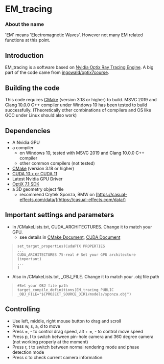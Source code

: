 # EM_tracing

### About the name

'EM' means 'Electromagnetic Waves'. However not many EM related functions at this point.

## Introduction

EM_tracing is a software based on [Nvidia Optix Ray Tracing Engine](https://developer.nvidia.com/optix). A big part of the code came from [ingowald/optix7course](https://github.com/ingowald/optix7course).

## Building the code

This code requires [CMake](https://cmake.org/download/) (version 3.18 or higher) to build. MSVC 2019 and Clang 10.0.0 C++ compiler under Windows 10 has been tested to build successfully. (Theoretically other combinations of compilers and OS like GCC under Linux should also work)

## Dependencies

 - A Nvidia GPU
 - a compiler
	 - on Windows 10, tested with MSVC 2019 and Clang 10.0.0 C++ compiler
	 - other common compilers (not tested)
 - [CMake](https://cmake.org/download/) (version 3.18 or higher)
 - [CUDA 10.x or CUDA 11](https://developer.nvidia.com/cuda-downloads)
 - Latest Nvidia GPU Driver
 - [OptiX 7.1 SDK](https://developer.nvidia.com/designworks/optix/download) 
 - a 3D geometry object file
	 - recommend Crytek Sponza, BMW on [https://casual-effects.com/data/](https://casual-effects.com/data/)

## Important settings and parameters 

- In /CMakeLists.txt, CUDA_ARCHITECTURES. Change it to match your GPU.
	- see details in [CMake Document](https://cmake.org/cmake/help/v3.18/prop_tgt/CUDA_ARCHITECTURES.html#prop_tgt:CUDA_ARCHITECTURES), [CUDA Document](https://docs.nvidia.com/cuda/cuda-compiler-driver-nvcc/index.html#virtual-architecture-feature-list)

>     set_target_properties(CudaPTX PROPERTIES
>     ...
>     CUDA_ARCHITECTURES 75-real # Set your GPU architecture (important)
>     ...
>     )
- Also in /CMakeLists.txt, _OBJ_FILE. Change it to match your .obj file path
>     #Set your OBJ file path
>     target_compile_definitions(EM_tracing PUBLIC _OBJ_FILE="${PROJECT_SOURCE_DIR}/models/sponza.obj")

## Controlling 

- Use left, middle, right mouse button to drag and scroll
- Press w, s, a, d to move
- Press =, - to control drag speed, alt + =, - to control move speed
- Press p, l to switch between pin-hole camera and 360 degree camera (not working properly at the moment)
- Press r, t to switch between normal rendering mode and phase detection mode
- Press c to check current camera information
